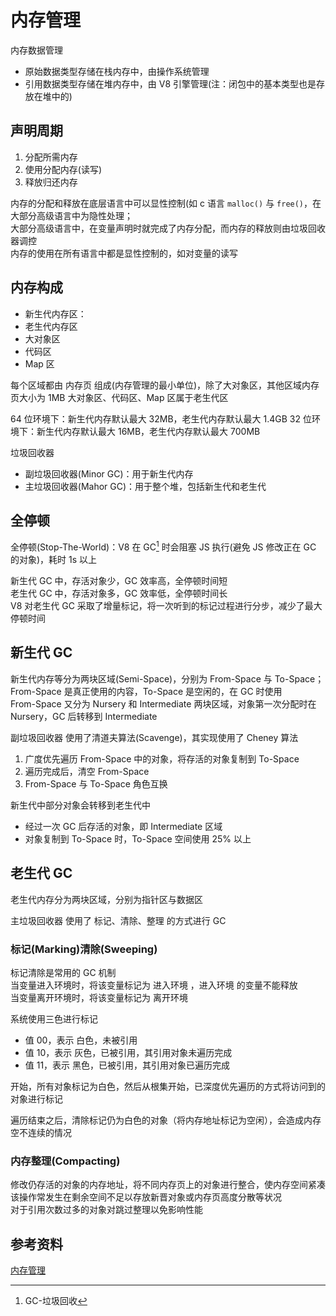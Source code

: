 # 内存管理

内存数据管理

- 原始数据类型存储在栈内存中，由操作系统管理
- 引用数据类型存储在堆内存中，由 V8 引擎管理(注：闭包中的基本类型也是存放在堆中的)

## 声明周期

1. 分配所需内存
2. 使用分配内存(读写)
3. 释放归还内存

内存的分配和释放在底层语言中可以显性控制(如 c 语言 `malloc()` 与 `free()`，在大部分高级语言中为隐性处理；<br>
大部分高级语言中，在变量声明时就完成了内存分配，而内存的释放则由垃圾回收器调控 <br>
内存的使用在所有语言中都是显性控制的，如对变量的读写

## 内存构成

- 新生代内存区：
- 老生代内存区
- 大对象区
- 代码区
- Map 区

每个区域都由 内存页 组成(内存管理的最小单位)，除了大对象区，其他区域内存页大小为 1MB
大对象区、代码区、Map 区属于老生代区

64 位环境下：新生代内存默认最大 32MB，老生代内存默认最大 1.4GB
32 位环境下：新生代内存默认最大 16MB，老生代内存默认最大 700MB

垃圾回收器

- 副垃圾回收器(Minor GC)：用于新生代内存
- 主垃圾回收器(Mahor GC)：用于整个堆，包括新生代和老生代

[^1]: GC-垃圾回收

## 全停顿

全停顿(Stop-The-World)：V8 在 GC[^1] 时会阻塞 JS 执行(避免 JS 修改正在 GC 的对象)，耗时 1s 以上

新生代 GC 中，存活对象少，GC 效率高，全停顿时间短 <br>
老生代 GC 中，存活对象多，GC 效率低，全停顿时间长 <br>
V8 对老生代 GC 采取了增量标记，将一次听到的标记过程进行分步，减少了最大停顿时间

## 新生代 GC

新生代内存等分为两块区域(Semi-Space)，分别为 From-Space 与 To-Space；<br>
From-Space 是真正使用的内容，To-Space 是空闲的，在 GC 时使用 <br>
From-Space 又分为 Nursery 和 Intermediate 两块区域，对象第一次分配时在 Nursery，GC 后转移到 Intermediate <br>

副垃圾回收器 使用了清道夫算法(Scavenge)，其实现使用了 Cheney 算法

1. 广度优先遍历 From-Space 中的对象，将存活的对象复制到 To-Space
2. 遍历完成后，清空 From-Space
3. From-Space 与 To-Space 角色互换

新生代中部分对象会转移到老生代中

- 经过一次 GC 后存活的对象，即 Intermediate 区域
- 对象复制到 To-Space 时，To-Space 空间使用 25% 以上

## 老生代 GC

老生代内存分为两块区域，分别为指针区与数据区

主垃圾回收器 使用了 标记、清除、整理 的方式进行 GC

### 标记(Marking)清除(Sweeping)

标记清除是常用的 GC 机制 <br>
当变量进入环境时，将该变量标记为 进入环境 ，进入环境 的变量不能释放 <br>
当变量离开环境时，将该变量标记为 离开环境 <br>

系统使用三色进行标记

- 值 00，表示 白色，未被引用
- 值 10，表示 灰色，已被引用，其引用对象未遍历完成
- 值 11，表示 黑色，已被引用，其引用对象已遍历完成

开始，所有对象标记为白色，然后从根集开始，已深度优先遍历的方式将访问到的对象进行标记

遍历结束之后，清除标记仍为白色的对象（将内存地址标记为空闲），会造成内存空不连续的情况

### 内存整理(Compacting)

修改仍存活的对象的内存地址，将不同内存页上的对象进行整合，使内存空间紧凑<br>
该操作常发生在剩余空间不足以存放新晋对象或内存页高度分散等状况<br>
对于引用次数过多的对象对跳过整理以免影响性能

## 参考资料

[内存管理](https://developer.mozilla.org/zh-CN/docs/Web/JavaScript/Memory_Management)
